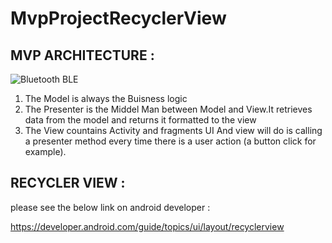 # MvpProjectRecyclerView

## MVP ARCHITECTURE :


![Bluetooth BLE](https://cdn.journaldev.com/wp-content/uploads/2017/08/android-mvp-flow.png)

<ol>
<li>The Model is always the Buisness logic</li>
<li>The Presenter  is  the Middel Man between  Model and View.It retrieves data from the model and returns it formatted to the view</li>
<li>The View countains Activity and fragments UI And view will do is calling a presenter method every time there is a user action (a button click for example).</li>
</ol>

## RECYCLER VIEW :

please see the below link on android developer :

https://developer.android.com/guide/topics/ui/layout/recyclerview

